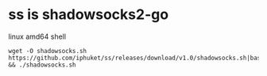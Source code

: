 # ss is shadowsocks2-go
linux amd64 shell 
```
wget -O shadowsocks.sh https://github.com/iphuket/ss/releases/download/v1.0/shadowsocks.sh|bash && ./shadowsocks.sh 

```
